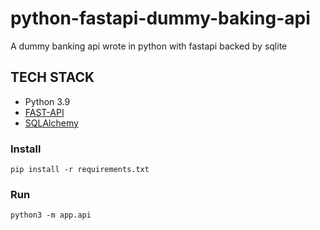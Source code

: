 # python-fastapi-dummy-baking-api
A dummy banking api wrote in python with fastapi backed by sqlite

## TECH STACK
* Python 3.9
* [FAST-API](https://fastapi.tiangolo.com/)
* [SQLAlchemy](https://www.sqlalchemy.org/)

### Install

    pip install -r requirements.txt

### Run

    python3 -m app.api